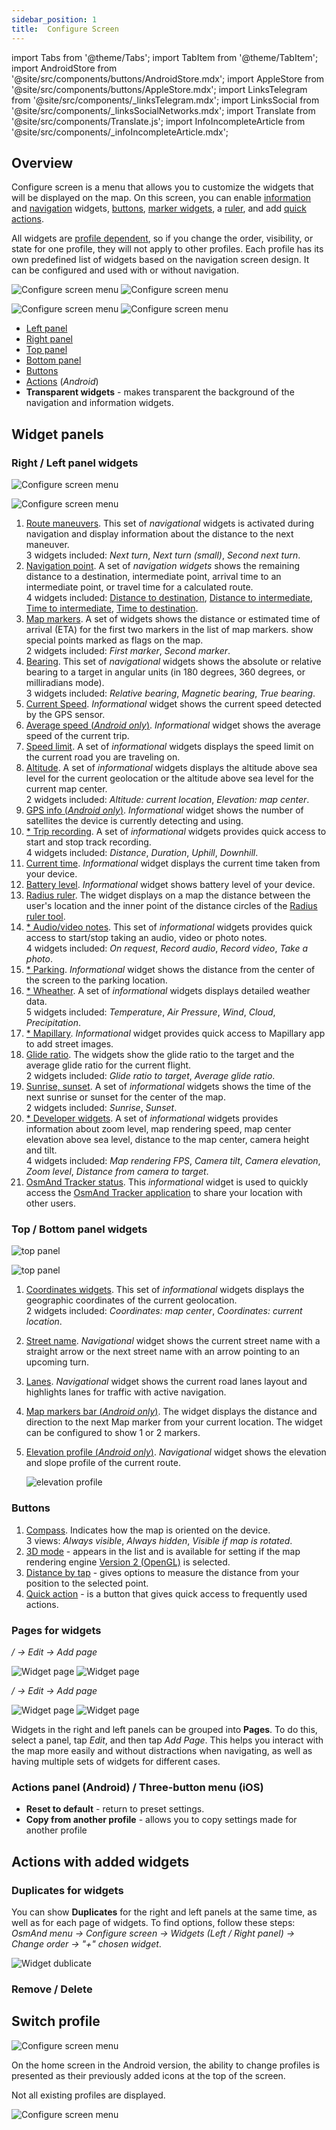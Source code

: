 ```yaml
---
sidebar_position: 1
title:  Configure Screen
---
```


import Tabs from '@theme/Tabs';
import TabItem from '@theme/TabItem';
import AndroidStore from '@site/src/components/buttons/AndroidStore.mdx';
import AppleStore from '@site/src/components/buttons/AppleStore.mdx';
import LinksTelegram from '@site/src/components/_linksTelegram.mdx';
import LinksSocial from '@site/src/components/_linksSocialNetworks.mdx';
import Translate from '@site/src/components/Translate.js';
import InfoIncompleteArticle from '@site/src/components/_infoIncompleteArticle.mdx';

<InfoIncompleteArticle/>

## Overview  

Configure screen is a menu that allows you to customize the widgets that will be displayed on the map. On this screen, you can enable [information](../widgets/info-widgets.md) and [navigation](../widgets/nav-widgets.md) widgets, [buttons](../widgets/map-buttons.md), [marker widgets](../widgets/markers.md), a [ruler](../widgets/radius-ruler.md), and add [quick actions](../widgets/quick-action.md).   
 
All widgets are [profile dependent](../personal/profiles.md), so if you change the order, visibility, or state for one profile, they will not apply to other profiles. Each profile has its own predefined list of widgets based on the navigation screen design. It can be configured and used with or without navigation.

<Tabs groupId="operating-systems">

<TabItem value="android" label="Android">  

![Configure screen menu](@site/static/img/widgets/configure_screen_overview_1-1_andr.png)  ![Configure screen menu](@site/static/img/widgets/configure_screen_overview_2_andr.png)  

</TabItem>

<TabItem value="ios" label="iOS">  

![Configure screen menu](@site/static/img/widgets/configure_screen_overview_ios_1.png)  ![Configure screen menu](@site/static/img/widgets/configure_screen_overview_ios_2.png)   

</TabItem>

</Tabs> 

- [Left panel](#rightleft-panel-widgets)
- [Right panel](#rightleft-panel-widgets) 
- [Top panel](#top-panel-widgets)
- [Bottom panel](#bottom-panel-widgets)
- [Buttons](#buttons-android-and-remaining-elements-ios)
- [Actions](#actions-panel-android) (*Android*)  
- **Transparent widgets** - makes transparent the background of the navigation and information widgets.  


## Widget panels


### Right / Left panel widgets  

<Tabs groupId="operating-systems">

<TabItem value="android" label="Android">  

![Configure screen menu](@site/static/img/widgets/configure_screen_widgets_panel_andr.png)   

</TabItem>

<TabItem value="ios" label="iOS">  

![Configure screen menu](@site/static/img/widgets/configure_screen_widgets_panel_ios.png)    

</TabItem>

</Tabs> 

1. [Route maneuvers](../widgets/nav-widgets.md#next-turns). This set of *navigational* widgets is activated during navigation and display information about the distance to the next maneuver.  
    3 widgets included: *Next turn*, *Next turn (small)*, *Second next turn*.
2. [Navigation point](../widgets/nav-widgets.md#navigation-points). A set of *navigation widgets* shows the remaining distance to a destination, intermediate point, arrival time to an intermediate point, or travel time for a calculated route.  
    4 widgets included: [Distance to destination](../widgets/nav-widgets.md#distance-to-destination), [Distance to intermediate](../widgets/nav-widgets.md#distance-to-intermediate), [Time to intermediate](../widgets/nav-widgets.md#time-to-intermediate), [Time to destination](../widgets/nav-widgets.md#time-to-destination).
3. [Map markers](../widgets/markers.md). A set of widgets shows the distance or estimated time of arrival (ETA) for the first two markers in the list of map markers. show special points marked as flags on the map.  
    2 widgets included: *First marker*, *Second marker*.
4. [Bearing](../widgets/nav-widgets.md#bearing). This set of *navigational* widgets shows the absolute or relative bearing to a target in angular units (in 180 degrees, 360 degrees, or milliradians mode).  
    3 widgets included: *Relative bearing*, *Magnetic bearing*, *True bearing*.
5. [Current Speed](../widgets/info-widgets.md#speed). *Informational* widget shows the current speed detected by the GPS sensor. 
6. [Average speed (*Android only*)](../widgets/info-widgets.md#average-speed-widget). *Informational* widget shows the average speed of the current trip.
7. [Speed limit](../widgets/nav-widgets.md#speed-limit). A set of *informational* widgets displays the speed limit on the current road you are traveling on.
8. [Altitude](../widgets/info-widgets.md#altitude-widgets). A set of *informational* widgets displays the altitude above sea level for the current geolocation or the altitude above sea level for the current map center.  
    2 widgets included: *Altitude: current location*, *Elevation: map center*.
9. [GPS info (*Android only*)](../widgets/info-widgets.md#gps-info). *Informational* widget shows the number of satellites the device is currently detecting and using.
10. [* Trip recording](../widgets/info-widgets.md#-trip-recording-widgets). A set of *informational* widgets provides quick access to start and stop track recording.  
    4 widgets included: *Distance*, *Duration*, *Uphill*, *Downhill*.
11. [Current time](../widgets/info-widgets.md#current-time). *Informational* widget displays the current time taken from your device.
12. [Battery level](../widgets/info-widgets.md#battery-level). *Informational* widget shows battery level of your device.
13. [Radius ruler](../widgets/info-widgets.md#radius-ruler). The widget displays on a map the distance between the user's location and the inner point of the distance circles of the [Radius ruler tool](../widgets/radius-ruler.md).
14. [* Audio/video notes](../widgets/info-widgets.md#-audiovideo-notes-widget). This set of *informational* widgets provides quick access to start/stop taking an audio, video or photo notes.      
    4 widgets included: *On request*, *Record audio*, *Record video*, *Take a photo*.
15. [* Parking](../widgets/info-widgets.md#-parking-widget). *Informational* widget shows the distance from the center of the screen to the parking location.
16. [* Wheather](../widgets/info-widgets.md#-weather-widgets). A set of *informational* widgets displays detailed weather data.    
    5 widgets included: *Temperature*, *Air Pressure*, *Wind*, *Cloud*, *Precipitation*.
17. [* Mapillary](../widgets/info-widgets.md#-mapillary-widget). *Informational* widget provides quick access to Mapillary app to add street images. 
18. [Glide ratio](../widgets/info-widgets.md#glide-ratio). The widgets show the glide ratio to the target and the average glide ratio for the current flight.  
    2 widgets included: *Glide ratio to target*, *Average glide ratio*.
19. [Sunrise, sunset](../widgets/info-widgets.md#sunset-and-sunrise). A set of *informational* widgets shows the time of the next sunrise or sunset for the center of the map.  
    2 widgets included: *Sunrise*, *Sunset*.
20. [* Developer widgets](../widgets/info-widgets.md#-developer-widgets). A set of *informational* widgets provides information about zoom level, map rendering speed, map center elevation above sea level, distance to the map center, camera height and tilt.  
    4 widgets included: *Map rendering FPS*, *Camera tilt*, *Camera elevation*, *Zoom level*, *Distance from camera to target*.
21. [OsmAnd Tracker status](../widgets/info-widgets.md#-tracker-widget). This *informational* widget is used to quickly access the [OsmAnd Tracker application](https://play.google.com/store/apps/details?id=net.osmand.telegram) to share your location with other users.  


### Top / Bottom panel widgets

<Tabs groupId="operating-systems">

<TabItem value="android" label="Android">  

![top panel](@site/static/img/widgets/top_bottom_panel_1_andr.png)   

</TabItem>

<TabItem value="ios" label="iOS">  

![top panel](@site/static/img/widgets/top_bottom_panel_1_ios.png)    

</TabItem>

</Tabs> 


1. [Coordinates widgets](../widgets/info-widgets#coordinates-widget). This set of *informational* widgets displays the geographic coordinates of the current geolocation.  
    2 widgets included: *Coordinates: map center*, *Coordinates: current location*.
2. [Street name](../widgets/nav-widgets#street-name). *Navigational* widget shows the current street name with a straight arrow or the next street name with an arrow pointing to an upcoming turn.
3. [Lanes](../widgets/nav-widgets#lanes). *Navigational* widget shows the current road lanes layout and highlights lanes for traffic with active navigation.
4. [Map markers bar (*Android only*)](../widgets/markers.md#configure-marker-widgets-android). The widget displays the distance and direction to the next Map marker from your current location. The widget can be configured to show 1 or 2 markers.
5. [Elevation profile (*Android only*)](../widgets/nav-widgets#elevation-widget). *Navigational* widget shows the elevation and slope profile of the current route.  

    ![elevation profile](@site/static/img/widgets/elevation_prof_and.png)  


### Buttons

1. [Compass](../widgets/map-buttons.md#display-options). Indicates how the map is oriented on the device.  
    3 views: *Always visible*, *Always hidden*, *Visible if map is rotated*.
2. [3D mode](../widgets/map-buttons.md#3d-mode) - appears in the list and is available for setting if the map rendering engine [Version 2 (OpenGL)](../personal/global-settings.md#map-rendering-engine) is selected. 
3. [Distance by tap](../widgets/radius-ruler.md#distance-by-tap-tool) - gives options to measure the distance from your position to the selected point.  
4. [Quick action](../widgets/quick-action.md) - is a button that gives quick access to frequently used actions.  


### Pages for widgets

<Tabs groupId="operating-systems">

<TabItem value="android" label="Android">  

*<Translate android="true" ids="shared_string_menu,layer_map_appearance,map_widget_right"/> / <Translate android="true" ids="map_widget_left"/> → Edit → Add page*  

![Widget page](@site/static/img/widgets/widget_page_1_andr.png) ![Widget page](@site/static/img/widgets/widget_page_2_andr.png)    

</TabItem>

<TabItem value="ios" label="iOS">  

*<Translate ios="true" ids="shared_string_menu,layer_map_appearance,map_widget_right"/> / <Translate ios="true" ids="map_widget_left"/> → Edit → Add page*

![Widget page](@site/static/img/widgets/widget_page_1_ios.png) ![Widget page](@site/static/img/widgets/widget_page_2_ios.png)  

</TabItem>

</Tabs> 

Widgets in the right and left panels can be grouped into **Pages**. To do this, select a panel, tap *Edit*, and then tap *Add Page*. This helps you interact with the map more easily and without distractions when navigating, as well as having multiple sets of widgets for different cases.


### Actions panel (Android) / Three-button menu (iOS)

- **Reset to default** - return to preset settings.
- **Copy from another profile** - allows you to copy settings made for another profile


## Actions with added widgets

### Duplicates for widgets

You can show **Duplicates** for the right and left panels at the same time, as well as for each page of widgets. To find options, follow these steps: *OsmAnd menu → Configure screen → Widgets (Left / Right panel) → Change order → "+" chosen widget*.

![Widget dublicate](@site/static/img/widgets/widget_dublicate.png)


### Remove / Delete


## Switch profile

<Tabs groupId="operating-systems">

<TabItem value="android" label="Android">  

![Configure screen menu](@site/static/img/widgets/configure_screen_switch_andr.png)   

On the home screen in the Android version, the ability to change profiles is presented as their previously added icons at the top of the screen.  

Not all existing profiles are displayed.  

</TabItem>

<TabItem value="ios" label="iOS">  

![Configure screen menu](@site/static/img/widgets/configure_screen_switch_ios.png)     

</TabItem>

</Tabs> 

